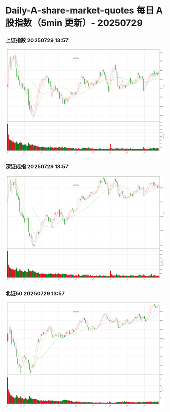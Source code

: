 
# Daily-A-share-market-quotes 每日 A 股指数（5min 更新）- 20250729

### 上证指数 20250729 13:57
![](./fig/2025/7/20250729-sh000001.png)

### 深证成指 20250729 13:57
![](./fig/2025/7/20250729-sz399001.png)

### 北证50 20250729 13:57
![](./fig/2025/7/20250729-bj899050.png)
